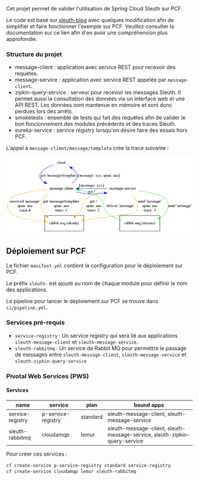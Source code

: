 Cet projet permet de valider l'utilisation de Spring Cloud Sleuth sur PCF.

Le code est basé sur [sleuth-blog](https://github.com/joshlong/sleuth-blog/) avec quelques modification afin de simplifier et faire fonctionner l'exemple sur PCF. Veuillez consulter la documentation sur ce lien afin d'en avoir une compréhension plus approfondie.


### Structure du projet
- message-client : application avec service REST pour recevoir des requètes.
- message-service : application avec service REST appelée par `message-client`.
- zipkin-query-service : serveur pour recevoir les messages Sleuth. Il permet aussi la consultation des données via un interface web et une API REST. Les données sont mantenue en mémoire et sont donc perdues lors des arrêts.
- smoketests : ensemble de tests qui fait des requètes afin de valider le bon foncionnement des modules précédents et des traces Sleuth.
- eureka-service : service registry lorsqu'on désire faire des essais hors PCF.

L'appel à `message-client/message/template` crée la trace suivante :

![Trace message-client](message-client-trace.dot.png)

## Déploiement sur PCF
Le fichier `manifest.yml` contient la configuration pour le déploiement sur PCF.

Le préfix `sleuth-` est ajouté au nom de chaque module pour définir le nom des applications.

Le pipeline pour lancer le déploiement sur PCF se trouve dans `ci/pipeline.yml`.

### Services pré-requis
- `service-registry` : Un service registry qui sera lié aux applications `sleuth-message-client` et `sleuth-message-service`.
- `sleuth-rabbitmq` : Un service de Rabbit MQ pour permettre le passage de messages entre `sleuth-message-client`, `sleuth-message-service` et `sleuth-zipkin-query-service`

### Pivotal Web Services (PWS)

#### Services
| name | service | plan | bound apps |
| - | - | - | - |
| service-registry | p-service-registry | standard | sleuth-message-client, sleuth-message-service |
| sleuth-rabbitmq | cloudamqp | lemur | sleuth-message-client, sleuth-message-service, sleuth-zipkin-query-service |

Pour créer ces services :

```
cf create-service p-service-registry standard service-registry
cf create-service cloudamqp lemur sleuth-rabbitmq
```
